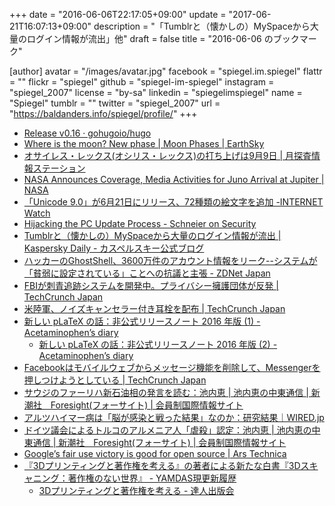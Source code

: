 +++
date = "2016-06-06T22:17:05+09:00"
update = "2017-06-21T16:07:13+09:00"
description = "「Tumblrと（懐かしの）MySpaceから大量のログイン情報が流出」他"
draft = false
title = "2016-06-06 のブックマーク"

[author]
  avatar = "/images/avatar.jpg"
  facebook = "spiegel.im.spiegel"
  flattr = ""
  flickr = "spiegel"
  github = "spiegel-im-spiegel"
  instagram = "spiegel_2007"
  license = "by-sa"
  linkedin = "spiegelimspiegel"
  name = "Spiegel"
  tumblr = ""
  twitter = "spiegel_2007"
  url = "https://baldanders.info/spiegel/profile/"
+++

- [Release v0.16 · gohugoio/hugo](https://github.com/gohugoio/hugo/releases/tag/v0.16)
- [Where is the moon? New phase | Moon Phases | EarthSky](http://earthsky.org/moon-phases/new-moon)
- [オサイレス・レックス(オシリス・レックス)の打ち上げは9月9日 | 月探査情報ステーション](http://moonstation.jp/blog/asteroidexp/osiris-rex/launch-of-osiris-rex-set-for-sep-9)
- [NASA Announces Coverage, Media Activities for Juno Arrival at Jupiter | NASA](https://www.nasa.gov/press-release/nasa-announces-coverage-media-activities-for-juno-mission-arrival-at-jupiter)
- [「Unicode 9.0」が6月21日にリリース、72種類の絵文字を追加 -INTERNET Watch](http://internet.watch.impress.co.jp/docs/news/1003634.html)
- [Hijacking the PC Update Process - Schneier on Security](https://www.schneier.com/blog/archives/2016/06/hijacking_the_p.html)
- [Tumblrと（懐かしの）MySpaceから大量のログイン情報が流出 | Kaspersky Daily - カスペルスキー公式ブログ](https://blog.kaspersky.co.jp/myspace-tumbler-data-breach/11619/)
- [ハッカーのGhostShell、3600万件のアカウント情報をリーク--システムが「貧弱に設定されている」ことへの抗議と主張 - ZDNet Japan](http://japan.zdnet.com/article/35083780/)
- [FBIが刺青追跡システムを開発中。プライバシー擁護団体が反発 | TechCrunch Japan](http://jp.techcrunch.com/2016/06/06/20160605tattoo-tracking/)
- [米陸軍、ノイズキャンセラー付き耳栓を配布 | TechCrunch Japan](http://jp.techcrunch.com/2016/06/06/20160605tcaps-hearing-aids/)
- [新しい pLaTeX の話：非公式リリースノート 2016 年版 (1) - Acetaminophen’s diary](http://acetaminophen.hatenablog.com/entry/new-platex-20160507-01)
    - [新しい pLaTeX の話：非公式リリースノート 2016 年版 (2) - Acetaminophen’s diary](http://acetaminophen.hatenablog.com/entry/new-platex-20160507-02)
- [Facebookはモバイルウェブからメッセージ機能を削除して、Messengerを押しつけようとしている | TechCrunch Japan](http://jp.techcrunch.com/2016/06/06/20160603facebook-is-disabling-messaging-in-its-mobile-web-app-to-push-people-to-messenger/)
- [サウジのファーリハ新石油相の発言を読む：池内恵 | 池内恵の中東通信 | 新潮社　Foresight(フォーサイト) | 会員制国際情報サイト](http://www.fsight.jp/articles/-/41248)
- [アルツハイマー病は「脳が感染と戦った結果」なのか：研究結果｜WIRED.jp](http://wired.jp/2016/06/03/brain-infections-may-spark-alzheimers/)
- [ドイツ議会によるトルコのアルメニア人「虐殺」認定：池内恵 | 池内恵の中東通信 | 新潮社　Foresight(フォーサイト) | 会員制国際情報サイト](http://www.fsight.jp/articles/-/41247)
- [Google’s fair use victory is good for open source | Ars Technica](http://arstechnica.com/tech-policy/2016/06/googles-fair-use-victory-is-good-for-open-source/)
- [『3Dプリンティングと著作権を考える』の著者による新たな白書『3Dスキャニング：著作権のない世界』 - YAMDAS現更新履歴](http://d.hatena.ne.jp/yomoyomo/20160605/aworldwithoutcopyright)
    - [3Dプリンティングと著作権を考える - 達人出版会](http://tatsu-zine.com/books/copyright-3dprinting)
